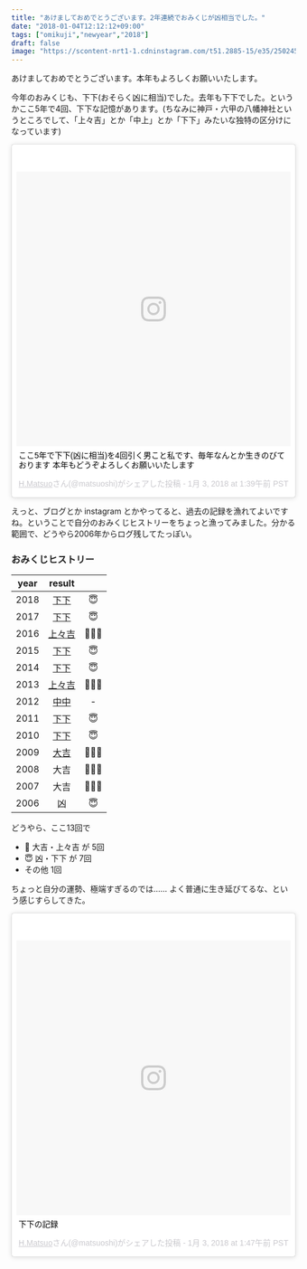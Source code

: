 ```yaml
---
title: "あけましておめでとうございます。2年連続でおみくじが凶相当でした。"
date: "2018-01-04T12:12:12+09:00"
tags: ["omikuji","newyear","2018"]
draft: false
image: "https://scontent-nrt1-1.cdninstagram.com/t51.2885-15/e35/25024508_1543552422425400_3988928370531368960_n.jpg"
---
```


あけましておめでとうございます。本年もよろしくお願いいたします。

今年のおみくじも、下下(おそらく凶に相当)でした。去年も下下でした。というかここ5年で4回、下下な記憶があります。(ちなみに神戸・六甲の八幡神社というところでして、「上々吉」とか「中上」とか「下下」みたいな独特の区分けになっています)

<div class="embed"><blockquote class="instagram-media" data-instgrm-captioned data-instgrm-permalink="https://www.instagram.com/p/Bde4spyB3B_/" data-instgrm-version="8" style=" background:#FFF; border:0; border-radius:3px; box-shadow:0 0 1px 0 rgba(0,0,0,0.5),0 1px 10px 0 rgba(0,0,0,0.15); margin: 1px; max-width:658px; padding:0; width:99.375%; width:-webkit-calc(100% - 2px); width:calc(100% - 2px);"><div style="padding:8px;"> <div style=" background:#F8F8F8; line-height:0; margin-top:40px; padding:50.0% 0; text-align:center; width:100%;"> <div style=" background:url(data:image/png;base64,iVBORw0KGgoAAAANSUhEUgAAACwAAAAsCAMAAAApWqozAAAABGdBTUEAALGPC/xhBQAAAAFzUkdCAK7OHOkAAAAMUExURczMzPf399fX1+bm5mzY9AMAAADiSURBVDjLvZXbEsMgCES5/P8/t9FuRVCRmU73JWlzosgSIIZURCjo/ad+EQJJB4Hv8BFt+IDpQoCx1wjOSBFhh2XssxEIYn3ulI/6MNReE07UIWJEv8UEOWDS88LY97kqyTliJKKtuYBbruAyVh5wOHiXmpi5we58Ek028czwyuQdLKPG1Bkb4NnM+VeAnfHqn1k4+GPT6uGQcvu2h2OVuIf/gWUFyy8OWEpdyZSa3aVCqpVoVvzZZ2VTnn2wU8qzVjDDetO90GSy9mVLqtgYSy231MxrY6I2gGqjrTY0L8fxCxfCBbhWrsYYAAAAAElFTkSuQmCC); display:block; height:44px; margin:0 auto -44px; position:relative; top:-22px; width:44px;"></div></div> <p style=" margin:8px 0 0 0; padding:0 4px;"> <a href="https://www.instagram.com/p/Bde4spyB3B_/" style=" color:#000; font-family:Arial,sans-serif; font-size:14px; font-style:normal; font-weight:normal; line-height:17px; text-decoration:none; word-wrap:break-word;" target="_blank">ここ5年で下下(凶に相当)を4回引く男こと私です、毎年なんとか生きのびております 本年もどうぞよろしくお願いいたします</a></p> <p style=" color:#c9c8cd; font-family:Arial,sans-serif; font-size:14px; line-height:17px; margin-bottom:0; margin-top:8px; overflow:hidden; padding:8px 0 7px; text-align:center; text-overflow:ellipsis; white-space:nowrap;"><a href="https://www.instagram.com/matsuoshi/" style=" color:#c9c8cd; font-family:Arial,sans-serif; font-size:14px; font-style:normal; font-weight:normal; line-height:17px;" target="_blank"> H.Matsuo</a>さん(@matsuoshi)がシェアした投稿 - <time style=" font-family:Arial,sans-serif; font-size:14px; line-height:17px;" datetime="2018-01-03T09:39:19+00:00"> 1月 3, 2018 at 1:39午前 PST</time></p></div></blockquote> <script async defer src="//platform.instagram.com/en_US/embeds.js"></script></div>

えっと、ブログとか instagram とかやってると、過去の記録を漁れてよいですね。ということで自分のおみくじヒストリーをちょっと漁ってみました。分かる範囲で、どうやら2006年からログ残してたっぽい。

### おみくじヒストリー

|year|result||
|:---:|:---:|:---:|
|2018|[下下](https://www.instagram.com/p/Bde4spyB3B_/)|<span class="emoji">😇</span>|
|2017|[下下](https://www.instagram.com/p/BOyewmzBtzU/)|<span class="emoji">😇</span>|
|2016|[上々吉️](https://www.instagram.com/p/BAEnNzJAhSd/)|<span class="emoji">🎯🎯🎯</span>|
|2015|[下下](https://www.instagram.com/p/xV6ARCghbO/)|<span class="emoji">😇</span>|
|2014|[下下](https://www.instagram.com/p/iqf54fAhWC/)|<span class="emoji">😇</span>|
|2013|[上々吉️](https://www.instagram.com/p/UA1aNJAhV3/)|<span class="emoji">🎯🎯🎯</span>|
|2012|[中中](https://www.flickr.com/photos/matsuoshi/6646582805/)|-|
|2011|[下下](https://www.flickr.com/photos/matsuoshi/5323181533/)|<span class="emoji">😇</span>|
|2010|[下下](https://www.flickr.com/photos/matsuoshi/4250232006/)|<span class="emoji">😇</span>|
|2009|[大吉️](http://blog.monaural.net/2009/01/2009.html)|<span class="emoji">🎯🎯🎯</span>|
|2008|大吉|<span class="emoji">🎯🎯🎯</span>️|
|2007|大吉|<span class="emoji">🎯🎯🎯</span>️|
|2006|凶|<span class="emoji">😇</span>|

どうやら、ここ13回で

- <span class="emoji">🎯</span> 大吉・上々吉 が 5回
- <span class="emoji">😇</span> 凶・下下 が 7回
- その他 1回

ちょっと自分の運勢、極端すぎるのでは…… よく普通に生き延びてるな、という感じすらしてきた。

<div class="embed"><blockquote class="instagram-media" data-instgrm-captioned data-instgrm-permalink="https://www.instagram.com/p/Bde5rUxB0jG/" data-instgrm-version="8" style=" background:#FFF; border:0; border-radius:3px; box-shadow:0 0 1px 0 rgba(0,0,0,0.5),0 1px 10px 0 rgba(0,0,0,0.15); margin: 1px; max-width:658px; padding:0; width:99.375%; width:-webkit-calc(100% - 2px); width:calc(100% - 2px);"><div style="padding:8px;"> <div style=" background:#F8F8F8; line-height:0; margin-top:40px; padding:50.0% 0; text-align:center; width:100%;"> <div style=" background:url(data:image/png;base64,iVBORw0KGgoAAAANSUhEUgAAACwAAAAsCAMAAAApWqozAAAABGdBTUEAALGPC/xhBQAAAAFzUkdCAK7OHOkAAAAMUExURczMzPf399fX1+bm5mzY9AMAAADiSURBVDjLvZXbEsMgCES5/P8/t9FuRVCRmU73JWlzosgSIIZURCjo/ad+EQJJB4Hv8BFt+IDpQoCx1wjOSBFhh2XssxEIYn3ulI/6MNReE07UIWJEv8UEOWDS88LY97kqyTliJKKtuYBbruAyVh5wOHiXmpi5we58Ek028czwyuQdLKPG1Bkb4NnM+VeAnfHqn1k4+GPT6uGQcvu2h2OVuIf/gWUFyy8OWEpdyZSa3aVCqpVoVvzZZ2VTnn2wU8qzVjDDetO90GSy9mVLqtgYSy231MxrY6I2gGqjrTY0L8fxCxfCBbhWrsYYAAAAAElFTkSuQmCC); display:block; height:44px; margin:0 auto -44px; position:relative; top:-22px; width:44px;"></div></div> <p style=" margin:8px 0 0 0; padding:0 4px;"> <a href="https://www.instagram.com/p/Bde5rUxB0jG/" style=" color:#000; font-family:Arial,sans-serif; font-size:14px; font-style:normal; font-weight:normal; line-height:17px; text-decoration:none; word-wrap:break-word;" target="_blank">下下の記録</a></p> <p style=" color:#c9c8cd; font-family:Arial,sans-serif; font-size:14px; line-height:17px; margin-bottom:0; margin-top:8px; overflow:hidden; padding:8px 0 7px; text-align:center; text-overflow:ellipsis; white-space:nowrap;"><a href="https://www.instagram.com/matsuoshi/" style=" color:#c9c8cd; font-family:Arial,sans-serif; font-size:14px; font-style:normal; font-weight:normal; line-height:17px;" target="_blank"> H.Matsuo</a>さん(@matsuoshi)がシェアした投稿 - <time style=" font-family:Arial,sans-serif; font-size:14px; line-height:17px;" datetime="2018-01-03T09:47:53+00:00"> 1月 3, 2018 at 1:47午前 PST</time></p></div></blockquote> <script async defer src="//platform.instagram.com/en_US/embeds.js"></script></div>
